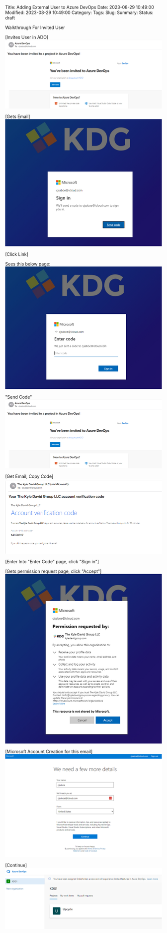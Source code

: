 Title: Adding External User to Azure DevOps
Date: 2023-08-29 10:49:00
Modified: 2023-08-29 10:49:00
Category: 
Tags: 
Slug: 
Summary: 
Status: draft

Walkthrough For Invited User

[Invites User in ADO]
![Step1](images/azure-devops-external-user/1.png)

[Gets Email]
![Step2](images/azure-devops-external-user/2.png)

[Click Link]

Sees this below page:
![Step3](images/azure-devops-external-user/3.png)

"Send Code"
![Step3](images/azure-devops-external-user/1.png)

[Get Email, Copy Code]
![Step4](images/azure-devops-external-user/4.png)


[Enter Into "Enter Code" page, click "Sign in"]

[Gets permission request page, click "Accept"]
![Step5](images/azure-devops-external-user/5.png)

[Microsoft Account Creation for this email]
![Step6](images/azure-devops-external-user/6.png)

[Continue]
![Step7](images/azure-devops-external-user/7.png)

